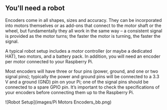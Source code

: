 ## You'll need a robot

Encoders come in all shapes, sizes and accuracy. They can be incorporated into motors themselves or as add-ons that connect to the motor shaft or the wheel, but fundamentally they all work in the same way – a consistent signal is provided as the motor turns; the faster the motor is turning, the faster the signal.

A typical robot setup includes a motor controller (or maybe a dedicated HAT), two motors, and a battery pack. In addition, you will need an encoder per motor connected to your Raspberry Pi.

Most encoders will have three or four pins (power, ground, and one or two signal pins); typically the power and ground pins will be connected to a 3.3 V and a ground (GND) pin on your Pi; one of the signal pins should be connected to a spare GPIO pin. It’s important to check the specifications of your encoders before connecting them up to the Raspberry Pi.

![Robot Setup](images/Pi Motors Encoders_bb.png)